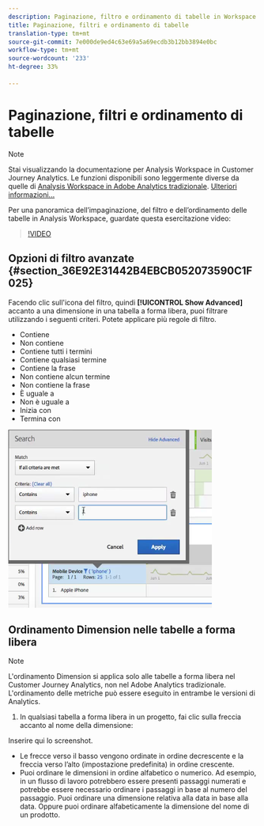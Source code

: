 ```yaml
---
description: Paginazione, filtro e ordinamento di tabelle in Workspace
title: Paginazione, filtri e ordinamento di tabelle
translation-type: tm+mt
source-git-commit: 7e000de9ed4c63e69a5a69ecdb3b12bb3894e0bc
workflow-type: tm+mt
source-wordcount: '233'
ht-degree: 33%

---
```



# Paginazione, filtri e ordinamento di tabelle

>[!NOTE]
>
>Stai visualizzando la documentazione per Analysis Workspace in Customer Journey Analytics. Le funzioni disponibili sono leggermente diverse da quelle di [Analysis Workspace in Adobe Analytics tradizionale](https://docs.adobe.com/content/help/it-IT/analytics/analyze/analysis-workspace/home.html). [Ulteriori informazioni...](/help/getting-started/cja-aa.md)

Per una panoramica dell’impaginazione, del filtro e dell’ordinamento delle tabelle in  Analysis Workspace, guardate questa esercitazione video:

>[!VIDEO](https://video.tv.adobe.com/v/23968)

## Opzioni di filtro avanzate {#section_36E92E31442B4EBCB052073590C1F025}

Facendo clic sull&#39;icona del filtro, quindi **[!UICONTROL Show Advanced]** accanto a una dimensione in una tabella a forma libera, puoi filtrare utilizzando i seguenti criteri. Potete applicare più regole di filtro.

* Contiene
* Non contiene
* Contiene tutti i termini
* Contiene qualsiasi termine
* Contiene la frase
* Non contiene alcun termine
* Non contiene la frase
* È uguale a
* Non è uguale a
* Inizia con
* Termina con

![](assets/advanced-filter.png)

## Ordinamento Dimension nelle tabelle a forma libera

>[!NOTE]
>
>L&#39;ordinamento Dimension si applica solo alle tabelle a forma libera nel Customer Journey Analytics, non nel Adobe Analytics  tradizionale. L&#39;ordinamento delle metriche può essere eseguito in entrambe le versioni di Analytics.

1. In qualsiasi tabella a forma libera in un progetto, fai clic sulla freccia accanto al nome della dimensione:

Inserire qui lo screenshot.

* Le frecce verso il basso vengono ordinate in ordine decrescente e la freccia verso l’alto (impostazione predefinita) in ordine crescente.
* Puoi ordinare le dimensioni in ordine alfabetico o numerico. Ad esempio, in un flusso di lavoro potrebbero essere presenti passaggi numerati e potrebbe essere necessario ordinare i passaggi in base al numero del passaggio. Puoi ordinare una dimensione relativa alla data in base alla data. Oppure puoi ordinare alfabeticamente la dimensione del nome di un prodotto.